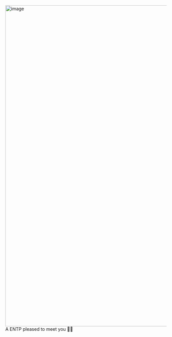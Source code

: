 <img width="1920" height="1000" alt="image" src="https://github.com/user-attachments/assets/60af43d0-0eaa-4662-bd22-05e3fb9a3c36" />
                                                                            A ENTP pleased to meet you 🫲😌
